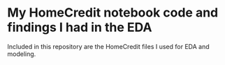 # My HomeCredit notebook code and findings I had in the EDA
Included in this repository are the HomeCredit files I used for EDA and modeling.
